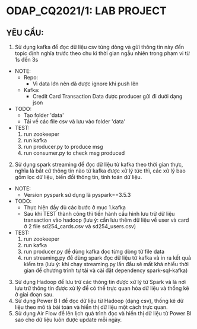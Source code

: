 # ODAP_CQ2021/1: LAB PROJECT

## YÊU CẦU:
1. Sử dụng kafka để đọc dữ liệu csv từng dòng và gửi thông tin này đến topic định nghĩa 
trước theo chu kì thời gian ngẫu nhiên trong phạm vi từ 1s đến 3s
- NOTE: 
    - Repo: 
        - Vì data lớn nên đã được ignore khi push lên
    - Kafka:
        - Credit Card Transaction Data được producer gửi đi dưới dạng json
- TODO: 
    - Tạo folder 'data' 
    - Tải về các file csv và lưu vào folder 'data' 
- TEST:
    1. run zookeeper
    2. run kafka
    3. run producer.py to produce msg
    4. run consumer.py to check msg produced
2. Sử dụng spark streaming để đọc dữ liệu từ kafka theo thời gian thực, nghĩa là bất cứ
thông tin nào từ kafka được xử lý tức thì, các xử lý bao gồm lọc dữ liệu, biến đổi thông 
tin, tính toán dữ liệu.
- NOTE:
    - Version pyspark sử dụng là pyspark==3.5.3
- TODO:
    - Thực hiện đầy đủ các bước ở mục 1.kafka
    - Sau khi TEST thành công thì tiến hành cấu hình lưu trữ dữ liệu transaction vào hadoop 
    (lưu ý: cần lưu thêm dữ liệu về user và card ở 2 file sd254_cards.csv và sd254_users.csv)
- TEST: 
    1. run zookeeper
    2. run kafka
    3. run producer.py để dùng kafka đọc từng dòng từ file data
    4. run streaming.py để dùng spark đọc dữ liệu từ kafka và in ra kết quả kiểm tra
    (lưu ý: khi chạy streaming.py lần đầu sẽ mất khá nhiều thời gian để chương trình tự tải và cài đặt dependency spark-sql-kafka)

3. Sử dụng Hadoop để lưu trữ các thông tin được xử lý từ Spark và là nơi lưu trữ thông tin 
được xử lý để có thể trực quan hóa dữ liệu và thống kê ở giai đoạn sau.
4. Sử dụng Power B I để đọc dữ liệu từ Hadoop (dạng csv), thống kê dữ liệu theo mô tả bài 
toán và hiển thị dữ liệu một cách trực quan. 
5. Sử dụng Air Flow để lên lịch quá trình đọc và hiển thị dữ liệu từ Power BI sao cho dữ liệu 
luôn được update mỗi ngày.
